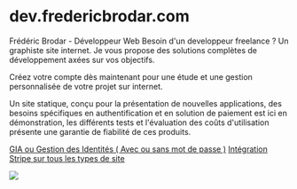 # dev.fredericbrodar.com

Frédéric Brodar - Développeur Web
Besoin d'un developpeur freelance ? Un graphiste site internet.
Je vous propose des solutions complètes de développement axées sur vos objectifs. 

Créez votre compte dès maintenant pour une étude et une gestion personnalisée de votre projet sur internet. 

Un site statique, conçu pour la présentation de nouvelles applications, des besoins spécifiques en authentification et en solution de paiement est ici en démonstration, les différents tests et l'évaluation des coûts d'utilisation présente une garantie de fiabilité de ces produits.

[GIA ou Gestion des Identités ( Avec ou sans mot de passe )](https://dev.fredericbrodar.com/#auth)
[Intégration Stripe sur tous les types de site](https://dev.fredericbrodar.com/#tech)

<img src="https://dev.fredericbrodar.com/img/devfredericbrodarcom.PNG" />
